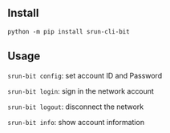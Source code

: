 ## Install

`python -m pip install srun-cli-bit`

## Usage

`srun-bit config`: set account ID and Password

`srun-bit login`: sign in the network account

`srun-bit logout`: disconnect the network 

`srun-bit info`: show account information

